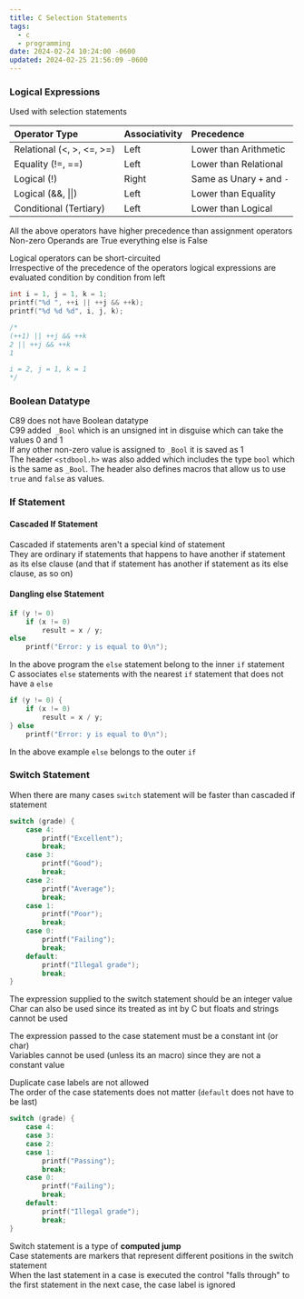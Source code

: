 ```yaml
---
title: C Selection Statements
tags:
  - c
  - programming
date: 2024-02-24 10:24:00 -0600
updated: 2024-02-25 21:56:09 -0600
---
```

### Logical Expressions

Used with selection statements    

| Operator Type             | Associativity | Precedence                |
| :------------------------ | :------------ | :------------------------ |
| Relational (<, >, <=, >=) | Left          | Lower than Arithmetic     |
| Equality (!=, ==)         | Left          | Lower than Relational     |
| Logical (!)               | Right         | Same as Unary `+` and `-` |
| Logical (&&, \|\|)        | Left          | Lower than Equality       |
| Conditional (Tertiary)    | Left          | Lower than Logical        |

All the above operators have higher precedence than assignment operators  
Non-zero Operands are True everything else is False  

Logical operators can be short-circuited  
Irrespective of the precedence of the operators logical expressions are evaluated condition by condition from left

```c
int i = 1, j = 1, k = 1;  
printf("%d ", ++i || ++j && ++k);  
printf("%d %d %d", i, j, k);  

/*
(++1) || ++j && ++k  
2 || ++j && ++k 
1

i = 2, j = 1, k = 1 
*/
```

### Boolean Datatype

C89 does not have Boolean datatype  
C99 added` _Bool` which is an unsigned int in disguise which can take the values 0 and 1  
If any other non-zero value is assigned to `_Bool` it is saved as 1  
The header `<stdbool.h>` was also added which includes the type `bool` which is the same as `_Bool`. The header also defines macros that allow us to use `true` and `false` as values.

### If Statement

#### Cascaded If Statement

Cascaded if statements aren't a special kind of statement  
They are ordinary if statements that happens to have another if statement as its else clause (and that if statement has another if statement as its else clause, as so on)

#### Dangling else Statement

```c
if (y != 0)
	if (x != 0)
		result = x / y;
else
	printf("Error: y is equal to 0\n");
```

In the above program the `else` statement belong to the inner `if` statement  
C associates `else` statements with the nearest `if` statement that does not have a `else`  

```c
if (y != 0) {
	if (x != 0)
		result = x / y;
} else
	printf("Error: y is equal to 0\n");
```

In the above example `else` belongs to the outer `if`

### Switch Statement

When there are many cases `switch` statement will be faster than cascaded if statement  

```c
switch (grade) {
	case 4: 
		printf("Excellent");
		break;
	case 3:
		printf("Good");
		break;
	case 2:
		printf("Average");
		break;
	case 1:
		printf("Poor");
		break;
	case 0:
		printf("Failing");
		break;
	default:
		printf("Illegal grade");
		break;
}
```

The expression supplied to the switch statement should be an integer value  
Char can also be used since its treated as int by C but floats and strings cannot be used  

The expression passed to the case statement must be a constant int (or char)  
Variables cannot be used (unless its an macro) since they are not a constant value

Duplicate case labels are not allowed  
The order of the case statements does not matter (`default` does not have to be last)  

```c
switch (grade) {
	case 4:
	case 3:
	case 2:
	case 1:
		printf("Passing");
		break;
	case 0:
		printf("Failing");
		break;
	default:
		printf("Illegal grade");
		break;
}
```

Switch statement is a type of **computed jump**  
Case statements are markers that represent different positions in the switch statement  
When the last statement in a case is executed the control "falls through" to the first statement in the next case, the case label is ignored